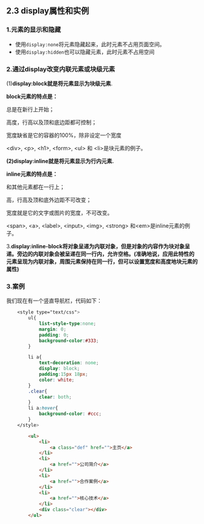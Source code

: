 ## 2.3 display属性和实例

### 1.元素的显示和隐藏

* 使用`display:none`将元素隐藏起来，此时元素不占用页面空间。
* 使用`display:hidden`也可以隐藏元素，此时元素不占用空间

### 2.通过display改变内联元素或块级元素

\(1\)**display:block就是将元素显示为块级元素**.

**block元素的特点是：**

总是在新行上开始；

高度，行高以及顶和底边距都可控制；

宽度缺省是它的容器的100%，除非设定一个宽度

&lt;div&gt;, &lt;p&gt;, &lt;h1&gt;, &lt;form&gt;, &lt;ul&gt; 和 &lt;li&gt;是块元素的例子。

**\(2\)display:inline就是将元素显示为行内元素.**

**inline元素的特点是：**

和其他元素都在一行上；

高，行高及顶和底外边距不可改变；

宽度就是它的文字或图片的宽度，不可改变。

&lt;span&gt;, &lt;a&gt;, &lt;label&gt;, &lt;input&gt;, &lt;img&gt;, &lt;strong&gt; 和&lt;em&gt;是inline元素的例子。

3.**display:inline-block将对象呈递为内联对象，但是对象的内容作为块对象呈递。旁边的内联对象会被呈递在同一行内，允许空格。\(准确地说，应用此特性的元素呈现为内联对象，周围元素保持在同一行，但可以设置宽度和高度地块元素的属性\)**

### 3.案例

我们现在有一个竖直导航栏，代码如下：

```css
    <style type="text/css">
        ul{
            list-style-type:none; 
            margin: 0;
            padding: 0;
            background-color:#333;
        }

        li a{
            text-decoration: none;
            display: block;
            padding:15px 18px;
            color: white;
        }
        .clear{
            clear: both;
        }
        li a:hover{
            background-color: #ccc;
        }
    </style>
```

```html
        <ul>
            <li>
                <a class="def" href="">主页</a>
            </li>
            <li>
                <a href="">公司简介</a>
            </li>
            <li>
                <a href="">合作案例</a>
            </li>
            <li>
                <a href="">核心技术</a>
            </li>
            <div class="clear"></div>
        </ul>
```



